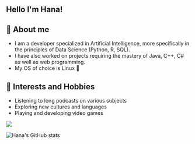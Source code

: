 ## Hello I'm Hana!

## 🌟 About me
- I am a developer specialized in Artificial Intelligence, more specifically in the principles of Data Science (Python, R, SQL).
- I have also worked on projects requiring the mastery of Java, C++, C# as well as web programming.
- My OS of choice is Linux 🐧

## 🌱 Interests and Hobbies
- Listening to long podcasts on various subjects
- Exploring new cultures and languages
- Playing and developing video games

![](https://komarev.com/ghpvc/?username=hanaeddoud-poc&color=green&style=flat-square)

![Hana's GitHub stats](https://github-readme-stats.vercel.app/api?username=hanaeddoud-poc&show_icons=true&theme=synthwave)
